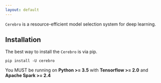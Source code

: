 ```yaml
---
layout: default
---
```


``Cerebro`` is a resource-efficient model selection system for deep learning.


Installation
------------

The best way to install the ``Cerebro`` is via pip.

    pip install -U cerebro

You MUST be running on **Python >= 3.5** with **Tensorflow >= 2.0** and **Apache Spark >= 2.4**